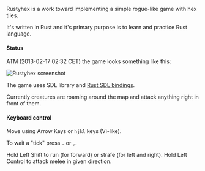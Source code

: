 Rustyhex is a work toward implementing a simple rogue-like game with hex tiles.

It's written in Rust and it's primary purpose is to learn and practice Rust
language.

#### Status

ATM (2013-02-17 02:32 CET) the game looks something like this:

![Rustyhex screenshot](http://i.imgur.com/C1EzHzU.png)

The game uses SDL library and [Rust SDL bindings][rust-sdl].

[rust-sdl]: https://github.com/brson/rust-sdl

Currently creatures are roaming around the map and attack anything right in
front of them.

#### Keyboard control

Move using Arrow Keys or `hjkl` keys (Vi-like).

To wait a "tick" press `.` or `,`.

Hold Left Shift to run (for forward) or strafe (for left and right). Hold Left
Control to attack melee in given direction.
